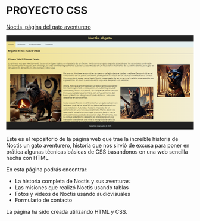 # PROYECTO CSS

[Noctis, página del gato aventurero](https://noctis-el-gato.netlify.app/)

![Captura de pantalla del primer proyecto de CSS del Curso de Sergie Code](https://github.com/nisvagodev/noctis-el-gato-css-project/blob/ba05693fe8b65d6db6d3df86ab40b17774a7f72d/assets/img/captura-de-pantalla.PNG)

Este es el repositorio de la página web que trae la increíble historia de Noctis un gato aventurero, historia que nos sirvió de excusa para poner en prática algunas técnicas básicas de CSS basandonos en una web sencilla hecha con HTML.

En esta página podrás encontrar:

- La historia completa de Noctis y sus aventuras
- Las misiones que realizó Noctis usando tablas
- Fotos y videos de Noctis usando audiovisuales
- Formulario de contacto

La página ha sido creada utilizando HTML y CSS.
